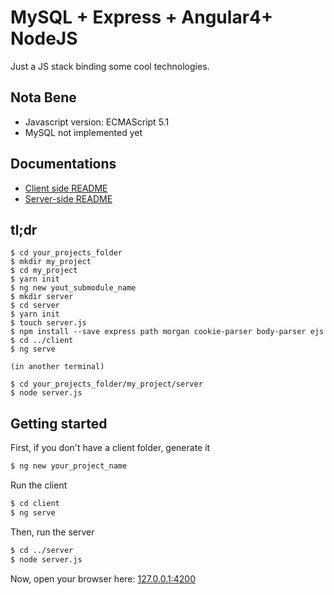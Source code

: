 # MySQL + Express + Angular4+ NodeJS

Just a JS stack binding some cool technologies.

## Nota Bene

* Javascript version: ECMAScript 5.1
* MySQL not implemented yet

## Documentations

* [Client side README](https://github.com/gigouni/stack_nodejs_angular2_express/blob/master/client/README.md)
* [Server-side README](https://github.com/gigouni/stack_nodejs_angular2_express/blob/master/server/README.md)

## tl;dr

```shell
$ cd your_projects_folder
$ mkdir my_project
$ cd my_project
$ yarn init
$ ng new yout_submodule_name
$ mkdir server
$ cd server
$ yarn init
$ touch server.js
$ npm install --save express path morgan cookie-parser body-parser ejs
$ cd ../client
$ ng serve

(in another terminal)

$ cd your_projects_folder/my_project/server
$ node server.js
```

## Getting started

First, if you don't have a client folder, generate it

```bash
$ ng new your_project_name
```

Run the client

```bash
$ cd client
$ ng serve
```

Then, run the server

```bash
$ cd ../server
$ node server.js
```

Now, open your browser here: [127.0.0.1:4200](http://127.0.0.1:4200)
